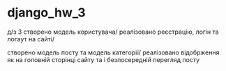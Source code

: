 # django_hw_3
д/з 3
створено модель користувача/
реалізовано реєстрацію, логін та логаут на сайті/

створено модель посту та модель категорії/
реалізовано відобрження як на головній сторінці сайту та і безпосередній перегляд посту
